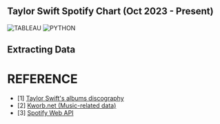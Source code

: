 ## Taylor Swift Spotify Chart (Oct 2023 - Present)
![TABLEAU](https://img.shields.io/badge/Tableau-E97627?style=for-the-badge&logo=Tableau&logoColor=white) ![PYTHON](https://img.shields.io/badge/Python-FFD43B?style=for-the-badge&logo=python&logoColor=blue)

## Extracting Data

# REFERENCE
- [1] [Taylor Swift's albums discography](https://en.wikipedia.org/wiki/Taylor_Swift_albums_discography)
- [2] [Kworb.net (Music-related data)](https://kworb.net/)
- [3] [Spotify Web API](https://developer.spotify.com/documentation/web-api)
